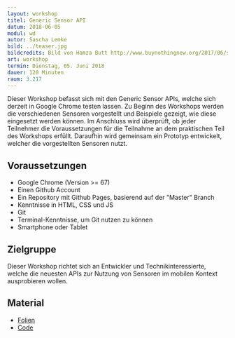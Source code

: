 ```yaml
---
layout: workshop
titel: Generic Sensor API
datum: 2018-06-05
modul: wd
autor: Sascha Lemke
bild: ../teaser.jpg
bildcredits: Bild von Hamza Butt http://www.buynothingnew.org/2017/06/sole-treadmill-reviews.html
art: workshop
termin: Dienstag, 05. Juni 2018
dauer: 120 Minuten
raum: 3.217
---
```




Dieser Workshop befasst sich mit den Generic Sensor APIs, welche sich derzeit in Google Chrome testen lassen. Zu Beginn des Workshops werden die verschiedenen Sensoren vorgestellt und Beispiele gezeigt, wie diese eingesetzt werden können. Im Anschluss wird überprüft, ob jeder Teilnehmer die Voraussetzungen für die Teilnahme an dem praktischen Teil des Workshops erfüllt. Daraufhin wird gemeinsam ein Prototyp entwickelt, welcher die vorgestellten Sensoren nutzt.

## Voraussetzungen
- Google Chrome (Version >= 67)
- Einen Github Account
- Ein Repository mit Github Pages, basierend auf der "Master" Branch
- Kenntnisse in HTML, CSS und JS
- Git
- Terminal-Kenntnisse, um Git nutzen zu können
- Smartphone oder Tablet

## Zielgruppe
Dieser Workshop richtet sich an Entwickler und Technikinteressierte, welche die neuesten APIs zur Nutzung von Sensoren im mobilen Kontext ausprobieren wollen.

## Material
* [Folien](../material/)
* [Code](https://github.com/slemke/generic-sensor-api-workshop)
